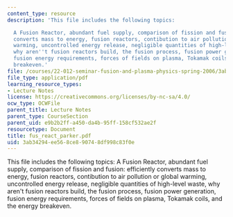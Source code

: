 ```yaml
---
content_type: resource
description: 'This file includes the following topics:

  A Fusion Reactor, abundant fuel supply, comparison of fission and fusion: efficiently
  converts mass to energy, fusion reactors, contibution to air pollution or global
  warming, uncontrolled energy release, negligible quantities of high-level waste,
  why aren''t fusion reactors build, the fusion process, fusion power generation,
  fusion energy requirements, forces of fields on plasma, Tokamak coils, and the energy
  breakeven.'
file: /courses/22-012-seminar-fusion-and-plasma-physics-spring-2006/3ab34294ee568ce890748df998c83f0e_fus_react_parker.pdf
file_type: application/pdf
learning_resource_types:
- Lecture Notes
license: https://creativecommons.org/licenses/by-nc-sa/4.0/
ocw_type: OCWFile
parent_title: Lecture Notes
parent_type: CourseSection
parent_uid: e9b2b2ff-a450-da4b-95ff-158cf532ae2f
resourcetype: Document
title: fus_react_parker.pdf
uid: 3ab34294-ee56-8ce8-9074-8df998c83f0e
---
```

This file includes the following topics:
A Fusion Reactor, abundant fuel supply, comparison of fission and fusion: efficiently converts mass to energy, fusion reactors, contibution to air pollution or global warming, uncontrolled energy release, negligible quantities of high-level waste, why aren't fusion reactors build, the fusion process, fusion power generation, fusion energy requirements, forces of fields on plasma, Tokamak coils, and the energy breakeven.